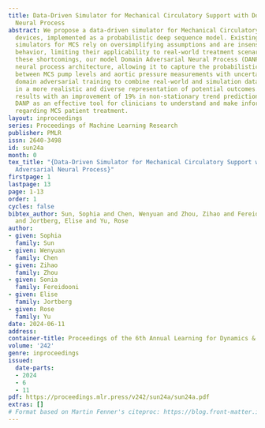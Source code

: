 ```yaml
---
title: Data-Driven Simulator for Mechanical Circulatory Support with Domain Adversarial
  Neural Process
abstract: We propose a data-driven simulator for Mechanical Circulatory Support (MCS)
  devices, implemented as a probabilistic deep sequence model. Existing mechanical
  simulators for MCS rely on oversimplifying assumptions and are insensitive to patient-specific
  behavior, limiting their applicability to real-world treatment scenarios. To address
  these shortcomings, our model Domain Adversarial Neural Process (DANP) employs a
  neural process architecture, allowing it to capture the probabilistic relationship
  between MCS pump levels and aortic pressure measurements with uncertainty. We use
  domain adversarial training to combine real-world and simulation data, resulting
  in a more realistic and diverse representation of potential outcomes. Empirical
  results with an improvement of 19% in non-stationary trend prediction establish
  DANP as an effective tool for clinicians to understand and make informed decisions
  regarding MCS patient treatment.
layout: inproceedings
series: Proceedings of Machine Learning Research
publisher: PMLR
issn: 2640-3498
id: sun24a
month: 0
tex_title: "{Data-Driven Simulator for Mechanical Circulatory Support with Domain
  Adversarial Neural Process}"
firstpage: 1
lastpage: 13
page: 1-13
order: 1
cycles: false
bibtex_author: Sun, Sophia and Chen, Wenyuan and Zhou, Zihao and Fereidooni, Sonia
  and Jortberg, Elise and Yu, Rose
author:
- given: Sophia
  family: Sun
- given: Wenyuan
  family: Chen
- given: Zihao
  family: Zhou
- given: Sonia
  family: Fereidooni
- given: Elise
  family: Jortberg
- given: Rose
  family: Yu
date: 2024-06-11
address:
container-title: Proceedings of the 6th Annual Learning for Dynamics & Control Conference
volume: '242'
genre: inproceedings
issued:
  date-parts:
  - 2024
  - 6
  - 11
pdf: https://proceedings.mlr.press/v242/sun24a/sun24a.pdf
extras: []
# Format based on Martin Fenner's citeproc: https://blog.front-matter.io/posts/citeproc-yaml-for-bibliographies/
---
```

